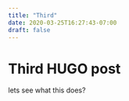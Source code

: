 ```yaml
---
title: "Third"
date: 2020-03-25T16:27:43-07:00
draft: false
---
```


# Third HUGO post

lets see what this does?

